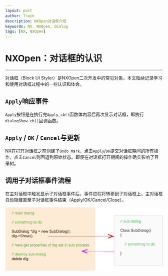 ```yaml
---
layout: post
author: Train
description: NXOpen对话框介绍
keywords: NX, NXOpen, Dialog
tags: [NX, NXOpen]
---
```


# NXOpen：对话框的认识

---

对话框（Block UI Styler）是NXOpen二次开发中的常见对象，本文陆续记录学习和使用对话框过程中的一些认识和体会。

## `Apply`响应事件

`Apply`按钮是在执行完`Apply_cb()`函数体内容后再次显示对话框，即执行`dialogShow_cb()`回调函数。

## `Apply` / `OK` / `Cancel`与更新

NX在打开对话框之前创建了`Undo Mark`，点击`Apply`/`OK`提交对话框期间的所有操作，点击`Cancel`则回退到原始状态。即便在对话框打开期间的操作确实影响了目录树。

## 调用子对话框事件流程

在主对话框中触发显示子对话框事件后，事件进程将转移到子对话框上，主对话框自动隐藏直至子对话框事件结束（Apply/OK/Cancel/Close）。

![](images/2017-08-27.png)